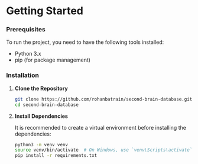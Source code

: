 # Getting Started

### Prerequisites

To run the project, you need to have the following tools installed:

- Python 3.x
- pip (for package management)

### Installation

1. **Clone the Repository**

   ```bash
   git clone https://github.com/rohanbatrain/second-brain-database.git
   cd second-brain-database
   ```

2. **Install Dependencies**

   It is recommended to create a virtual environment before installing the dependencies:

   ```bash
   python3 -m venv venv
   source venv/bin/activate  # On Windows, use `venv\Scripts\activate`
   pip install -r requirements.txt
   ```


